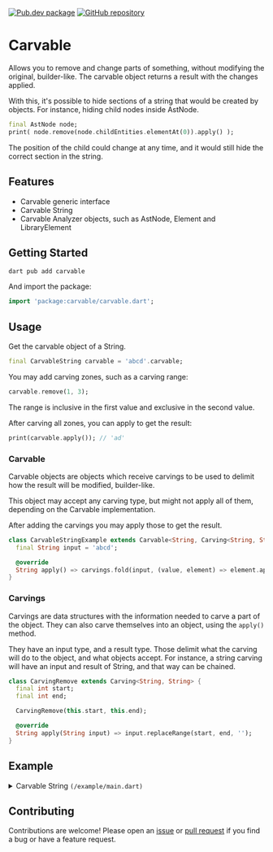 [![Pub.dev package](https://img.shields.io/badge/pub.dev-carvable-blue)](https://pub.dev/packages/carvable)
[![GitHub repository](https://img.shields.io/badge/GitHub-Carvable--dart-blue?logo=github)](https://github.com/DrafaKiller/Carvable-dart)

# Carvable

Allows you to remove and change parts of something, without modifying the original, builder-like.
The carvable object returns a result with the changes applied.

With this, it's possible to hide sections of a string that would be created by objects.
For instance, hiding child nodes inside AstNode.

```dart
final AstNode node;
print( node.remove(node.childEntities.elementAt(0)).apply() );
```

The position of the child could change at any time, and it would still hide the correct section in the string.

## Features

- Carvable generic interface
- Carvable String
- Carvable Analyzer objects, such as AstNode, Element and LibraryElement

## Getting Started 

```
dart pub add carvable
```

And import the package:

```dart
import 'package:carvable/carvable.dart';
```

## Usage

Get the carvable object of a String.

```dart
final CarvableString carvable = 'abcd'.carvable;
```

You may add carving zones, such as a carving range:

```dart
carvable.remove(1, 3);
```

The range is inclusive in the first value and exclusive in the second value.

After carving all zones, you can apply to get the result:

```dart
print(carvable.apply()); // 'ad'
```

### Carvable

Carvable objects are objects which receive carvings to be used to delimit how the result will be modified, builder-like.

This object may accept any carving type, but might not apply all of them, depending on the Carvable implementation.

After adding the carvings you may apply those to get the result.

```dart
class CarvableStringExample extends Carvable<String, Carving<String, String>> {
  final String input = 'abcd';

  @override
  String apply() => carvings.fold(input, (value, element) => element.apply(value));
}
```

### Carvings

Carvings are data structures with the information needed to carve a part of the object.
They can also carve themselves into an object, using the `apply()` method.

They have an input type, and a result type. Those delimit what the carving will do to the object, and what objects accept.
For instance, a string carving will have an input and result of String, and that way can be chained.

```dart
class CarvingRemove extends Carving<String, String> {
  final int start;
  final int end;

  CarvingRemove(this.start, this.end);

  @override
  String apply(String input) => input.replaceRange(start, end, '');
}
```

## Example

<details>
  <summary>Carvable String <code>(/example/main.dart)</code></summary>
    
  ```dart
  import 'package:carvable/carvable.dart';

  void main() {
    final carvable = CarvableString('abcd');
    carvable.remove(1, 2);
    print(carvable.apply()); // 'acd'

    print('abcde'.carvable.remove(1, 2).remove(3, 4).apply()); // 'ace'
    print('abd'.carvable.remove(2, 3).append('c').apply()); // 'abc'
  }

  ```
</details>

## Contributing

Contributions are welcome! Please open an [issue](https://github.com/DrafaKiller/Carvable-dart/issues) or [pull request](https://github.com/DrafaKiller/Carvable-dart/pulls) if you find a bug or have a feature request.
